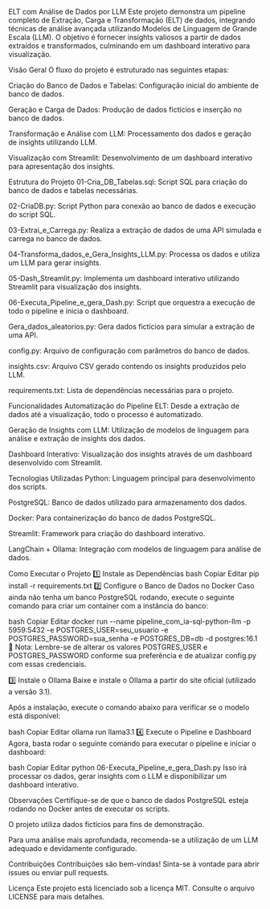 ELT com Análise de Dados por LLM
Este projeto demonstra um pipeline completo de Extração, Carga e Transformação (ELT) de dados, integrando técnicas de análise avançada utilizando Modelos de Linguagem de Grande Escala (LLM). O objetivo é fornecer insights valiosos a partir de dados extraídos e transformados, culminando em um dashboard interativo para visualização.

Visão Geral
O fluxo do projeto é estruturado nas seguintes etapas:

Criação do Banco de Dados e Tabelas: Configuração inicial do ambiente de banco de dados.

Geração e Carga de Dados: Produção de dados fictícios e inserção no banco de dados.

Transformação e Análise com LLM: Processamento dos dados e geração de insights utilizando LLM.

Visualização com Streamlit: Desenvolvimento de um dashboard interativo para apresentação dos insights.

Estrutura do Projeto
01-Cria_DB_Tabelas.sql: Script SQL para criação do banco de dados e tabelas necessárias.

02-CriaDB.py: Script Python para conexão ao banco de dados e execução do script SQL.

03-Extrai_e_Carrega.py: Realiza a extração de dados de uma API simulada e carrega no banco de dados.

04-Transforma_dados_e_Gera_Insights_LLM.py: Processa os dados e utiliza um LLM para gerar insights.

05-Dash_Streamlit.py: Implementa um dashboard interativo utilizando Streamlit para visualização dos insights.

06-Executa_Pipeline_e_gera_Dash.py: Script que orquestra a execução de todo o pipeline e inicia o dashboard.

Gera_dados_aleatorios.py: Gera dados fictícios para simular a extração de uma API.

config.py: Arquivo de configuração com parâmetros do banco de dados.

insights.csv: Arquivo CSV gerado contendo os insights produzidos pelo LLM.

requirements.txt: Lista de dependências necessárias para o projeto.

Funcionalidades
Automatização do Pipeline ELT: Desde a extração de dados até a visualização, todo o processo é automatizado.

Geração de Insights com LLM: Utilização de modelos de linguagem para análise e extração de insights dos dados.

Dashboard Interativo: Visualização dos insights através de um dashboard desenvolvido com Streamlit.

Tecnologias Utilizadas
Python: Linguagem principal para desenvolvimento dos scripts.

PostgreSQL: Banco de dados utilizado para armazenamento dos dados.

Docker: Para containerização do banco de dados PostgreSQL.

Streamlit: Framework para criação do dashboard interativo.

LangChain + Ollama: Integração com modelos de linguagem para análise de dados.

Como Executar o Projeto
1️⃣ Instale as Dependências
bash
Copiar
Editar
pip install -r requirements.txt
2️⃣ Configure o Banco de Dados no Docker
Caso ainda não tenha um banco PostgreSQL rodando, execute o seguinte comando para criar um container com a instância do banco:

bash
Copiar
Editar
docker run --name pipeline_com_ia-sql-python-llm -p 5959:5432 -e POSTGRES_USER=seu_usuario -e POSTGRES_PASSWORD=sua_senha -e POSTGRES_DB=db -d postgres:16.1
📌 Nota: Lembre-se de alterar os valores POSTGRES_USER e POSTGRES_PASSWORD conforme sua preferência e de atualizar config.py com essas credenciais.

3️⃣ Instale o Ollama
Baixe e instale o Ollama a partir do site oficial (utilizado a versão 3.1).

Após a instalação, execute o comando abaixo para verificar se o modelo está disponível:

bash
Copiar
Editar
ollama run llama3.1
4️⃣ Execute o Pipeline e Dashboard
Agora, basta rodar o seguinte comando para executar o pipeline e iniciar o dashboard:

bash
Copiar
Editar
python 06-Executa_Pipeline_e_gera_Dash.py
Isso irá processar os dados, gerar insights com o LLM e disponibilizar um dashboard interativo.

Observações
Certifique-se de que o banco de dados PostgreSQL esteja rodando no Docker antes de executar os scripts.

O projeto utiliza dados fictícios para fins de demonstração.

Para uma análise mais aprofundada, recomenda-se a utilização de um LLM adequado e devidamente configurado.

Contribuições
Contribuições são bem-vindas! Sinta-se à vontade para abrir issues ou enviar pull requests.

Licença
Este projeto está licenciado sob a licença MIT. Consulte o arquivo LICENSE para mais detalhes.
